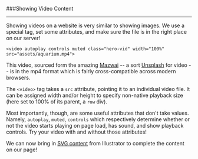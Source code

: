 ###Showing Video Content

---

Showing videos on a website is very similar to showing images. We use a special tag, set some attributes, and make sure the file is in the right place on our server!

```
<video autoplay controls muted class="hero-vid" width="100%" src="assets/aquarium.mp4">
```

This video, sourced form the amazing [Mazwai](http://mazwai.com) -- a sort [Unsplash](http://www.unsplash.com) for video -- is in the mp4 format which is fairly cross-compatible across modern browsers.

The `<video>` tag takes a `src` attribute, pointing it to an individual video file. It can be assigned width and/or height to specify non-native playback size (here set to 100% of its parent, a `row` div).

Most importantly, though, are some useful attributes that don't take values. Namely, `autoplay`, `muted`, `controls` which respectively determine whether or not the video starts playing on page load, has sound, and show playback controls. Try your video with and without those attributes!

We can now bring in [SVG content](svg.md) from Illustrator to complete the content on our page!
